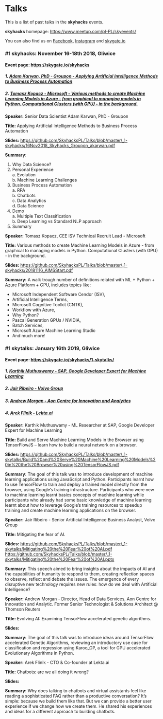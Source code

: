 # Talks

This is a list of past talks in the **skyhacks** events.

**skyhacks** homepage: https://www.meetup.com/pl-PL/skyevents/

You can also find us on [Facebook](https://www.facebook.com/skyhacks.poland/), [Instagram](https://www.instagram.com/skyhacks.poland/) and [skygate.io](https://skygate.io/skyhacks/)

### #1 skyhacks: November 16-18th 2018, Gliwice
#### Event page: https://skygate.io/skyhacks
##### 1. [Adam Karwan, PhD - Groupon - Applying Artificial Intelligence Methods to Business Process Automation](#talks-adam-groupon)
##### 2. [Tomasz Kopacz - Microsoft - Various methods to create Machine Learning Models in Azure - from graphical to managing models in Python. Computational Clusters (with GPU) - in the background.](#talks-tomasz-microsoft)


**Speaker:** <a name="talks-adam-groupon"> </a> Senior Data Scientist Adam Karwan, PhD - Groupon 

**Title:** Applying Artificial Intelligence Methods to Business Process Automation

**Slides:** https://github.com/SkyhacksPL/Talks/blob/master/_1-skyhacks/16Nov2018_Skyhacks_Groupon_akarwan.pdf

**Summary:**
1. Why Data Science? 
2. Personal Experience  
  a. Evolution  
  b. Machine Learning Challenges  
3. Business Process Automation  
  a. RPA  
  b. Chatbots  
  c. Data Analytics  
  d. Data Science  
4. Demo  
  a. Multiple Text Classification  
  b. Deep Learning vs Standard NLP approach  
5. Summary  


**Speaker:** <a name="talks-tomasz-microsoft"> </a> Tomasz Kopacz, CEE ISV Technical Recruit Lead - Microsoft

**Title:** Various methods to create Machine Learning Models in Azure - from graphical to managing models in Python. Computational Clusters (with GPU) - in the background.

**Slides:** https://github.com/SkyhacksPL/Talks/blob/master/_1-skyhacks/20181116_AIMSStart.pdf

**Summary:** 
A walk trough number of definitions related with ML + Python + Azure Platform + GPU, includes topics like:
- Microsoft Independent Software Cendor (ISV), 
- Artificial Intelligence Terms, 
- Microsoft Cognitive Toolkit (CNTK), 
- Workflow with Azure, 
- Why Python?
- Pascal Generation GPUs / NVIDIA, 
- Batch Services, 
- Microsoft Azure Machine Learning Studio
- And much more!


### #1 skytalks: January 16th 2019, Gliwice
#### Event page: https://skygate.io/skyhacks/1-skytalks/
##### 1. [Karthik Muthuswamy - SAP, Google Developer Expert for Machine Learning](#talks-karthik-sap)
##### 2. [Jair Ribeiro - Volvo Group](#talks-jair-volvo)
##### 3. [Andrew Morgan - Aon Centre for Innovation and Analytics](#talks-andrew-aon)
##### 4. [Arek Flinik - Lekta.ai](#talks-arek-lekta)


**Speaker:** <a name="talks-karthik-sap"> </a> Karthik Muthuswamy - ML Researcher at SAP, Google Developer Expert for Machine Learning

**Title:** Build and Serve Machine Learning Models in the Browser using TensorFlowJS – learn how to build a neural network on a browser.

**Slides:** https://github.com/SkyhacksPL/Talks/blob/master/_1-skytalks/Build%20and%20Serve%20Machine%20Learning%20Models%20in%20the%20Browser%20using%20TensorFlowJS.pdf

**Summary:**
The goal of this talk was to introduce development of machine learning applications using JavaScript and Python. Participants learnt how to use TensorFlow to train and deploy a trained model directly from the browser, using Google’s training infrastructure. Participants who were new to machine learning learnt basics concepts of machine learning while participants who already had some basic knowledge of machine learning learnt about how to leverage Google’s training resources to speedup training and create machine learning applications on the browser.


**Speaker:** <a name="talks-jair-volvo"> </a> Jair Ribeiro - Senior Artificial Intelligence Business Analyst, Volvo Group

**Title:** Mitigating the fear of AI.

**Slides:** https://github.com/SkyhacksPL/Talks/blob/master/_1-skytalks/Mitigating%20the%20Fear%20of%20AI.pdf https://github.com/SkyhacksPL/Talks/blob/master/_1-skytalks/Mitigating%20the%20Fear%20of%20AI.pptx

**Summary:**
This speech aimed to bring insights about the impacts of AI and the capabilities of humanity to respond to them, creating reflection spaces to observe, reflect and debate the issues. The emergence of every disruptive new technology requires new rules: how do we deal with Artificial Intelligence?


**Speaker:** <a name="talks-andrew-aon"> </a> Andrew Morgan - Director, Head of Data Services, Aon Centre for Innovation and Analytic. Former Senior Technologist & Solutions Architect @ Thomson Reuters

**Title:** Evolving AI: Examining TensorFlow accelerated genetic algorithms.

**Slides:** 

**Summary:**
The goal of this talk was to introduce ideas around TensorFlow accelerated Genetic Algorithms, reviewing an introductory use case for classification and regression using Karoo_GP, a tool for GPU accelerated Evolutionary Algorithms in Python.


**Speaker:** <a name="talks-arek-lekta"> </a> Arek Flinik - CTO & Co-founder at Lekta.ai

**Title:** Chatbots: are we all doing it wrong?

**Slides:** 

**Summary:**
Why does talking to chatbots and virtual assistants feel like reading a sophisticated FAQ rather than a productive conversation?
It’s simple: because we build them like that. But we can provide a better user experience if we change how we create them. He shared his experiences and ideas for a different approach to building chatbots.
